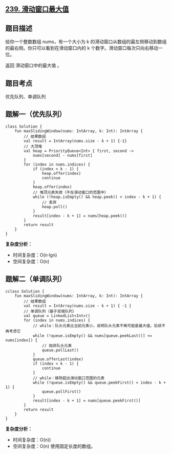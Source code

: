 ## [239. 滑动窗口最大值](https://leetcode.cn/problems/sliding-window-maximum/)

## 题目描述

给你一个整数数组 nums，有一个大小为 k 的滑动窗口从数组的最左侧移动到数组的最右侧。你只可以看到在滑动窗口内的 k 个数字。滑动窗口每次只向右移动一位。

返回 滑动窗口中的最大值 。

## 题目考点

优先队列、单调队列

## 题解一（优先队列）

```
class Solution {
    fun maxSlidingWindow(nums: IntArray, k: Int): IntArray {
        // 结果数组
        val result = IntArray(nums.size - k + 1) {-1}
        // 大顶堆
        val heap = PriorityQueue<Int> { first, second ->
            nums[second] - nums[first]
        }
        for (index in nums.indices) {
            if (index < k - 1) {
                heap.offer(index)
                continue
            }
            heap.offer(index)
            // 堆顶元素失效（不在滑动窗口的范围中）
            while (!heap.isEmpty() && heap.peek() < index - k + 1) {
                // 丢弃
                heap.poll()
            }
            result[index - k + 1] = nums[heap.peek()]
        }
        return result
    }
}
```

**复杂度分析：**

- 时间复杂度：O(n·lgn)
- 空间复杂度：O(n)

## 题解二（单调队列）
 
```
cclass Solution {
    fun maxSlidingWindow(nums: IntArray, k: Int): IntArray {
        // 结果数组
        val result = IntArray(nums.size - k + 1) { -1 }
        // 单调队列（基于双端队列）
        val queue = LinkedList<Int>()
        for (index in nums.indices) {
            // while：队头元素比当前元素小，说明队头元素不再可能是最大值，后续不再考虑它
            while (!queue.isEmpty() && nums[queue.peekLast()] <= nums[index]) {
                // 抛弃队头元素
                queue.pollLast()
            }
            queue.offerLast(index)
            if (index < k - 1) {
                continue
            }
            // while：移除超出滑动窗口范围的元素
            while (!queue.isEmpty() && queue.peekFirst() < index - k + 1) {
                queue.pollFirst()
            }
            result[index - k + 1] = nums[queue.peekFirst()]
        }
        return result
    }
}
```

**复杂度分析：**

- 时间复杂度：O(n))
- 空间复杂度：O(n) 使用固定长度的数组。
